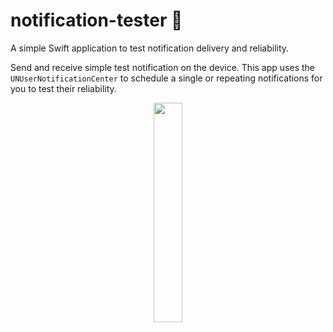 # notification-tester 🔔

A simple Swift application to test notification delivery and reliability.

Send and receive simple test notification on the device. This app uses the `UNUserNotificationCenter` to schedule a single or repeating notifications for you to test their reliability.

<p align="center">
  <img src="https://github.com/Kajatin/notification-tester/assets/33018844/76638b1e-3d54-4f2f-bf47-05192a801b62" width="30%">
</p>

